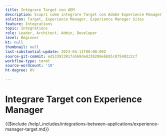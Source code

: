 ```yaml
---
title: Integrare Target con AEM
description: Scopri come integrare Target con Adobe Experience Manager (AEM).
solution: Target, Experience Manager, Experience Manager Sites
feature: Integrations
topic: Integrations
role: Leader, Architect, Admin, Developer
level: Beginner
kt: null
thumbnail: null
last-substantial-update: 2023-04-11T00:00:00Z
source-git-commit: ed53392381fa568de8230288e6b85c87540222cf
workflow-type: tm+mt
source-wordcount: '19'
ht-degree: 0%

---
```



# Integrare Target con Experience Manager

{{$include /help/_includes/integrations-between-applications/experience-manager-target.md}}
